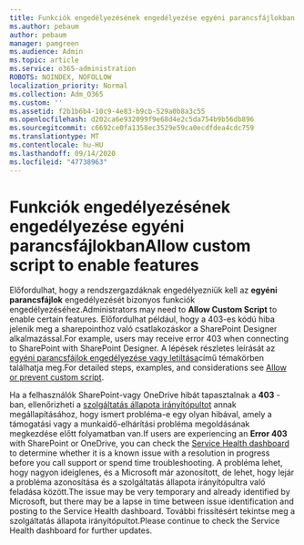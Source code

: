 ```yaml
---
title: Funkciók engedélyezésének engedélyezése egyéni parancsfájlokban
ms.author: pebaum
author: pebaum
manager: pamgreen
ms.audience: Admin
ms.topic: article
ms.service: o365-administration
ROBOTS: NOINDEX, NOFOLLOW
localization_priority: Normal
ms.collection: Adm_O365
ms.custom: ''
ms.assetid: f2b1b6b4-10c9-4e83-b9cb-529a0b8a3c55
ms.openlocfilehash: d202ca6e932099f9e68d4e2c5da754b9b56db896
ms.sourcegitcommit: c6692ce0fa1358ec3529e59ca0ecdfdea4cdc759
ms.translationtype: MT
ms.contentlocale: hu-HU
ms.lasthandoff: 09/14/2020
ms.locfileid: "47738963"
---
```

# <a name="allow-custom-script-to-enable-features"></a><span data-ttu-id="7648b-102">Funkciók engedélyezésének engedélyezése egyéni parancsfájlokban</span><span class="sxs-lookup"><span data-stu-id="7648b-102">Allow custom script to enable features</span></span>

<span data-ttu-id="7648b-103">Előfordulhat, hogy a rendszergazdáknak engedélyezniük kell az **egyéni parancsfájlok** engedélyezését bizonyos funkciók engedélyezéséhez.</span><span class="sxs-lookup"><span data-stu-id="7648b-103">Administrators may need to **Allow Custom Script** to enable certain features.</span></span> <span data-ttu-id="7648b-104">Előfordulhat például, hogy a 403-es kódú hiba jelenik meg a sharepointhoz való csatlakozáskor a SharePoint Designer alkalmazással.</span><span class="sxs-lookup"><span data-stu-id="7648b-104">For example, users may receive error 403 when connecting to SharePoint with SharePoint Designer.</span></span> <span data-ttu-id="7648b-105">A lépések részletes leírását az [egyéni parancsfájlok engedélyezése vagy letiltása](https://docs.microsoft.com/sharepoint/allow-or-prevent-custom-script)című témakörben találhatja meg.</span><span class="sxs-lookup"><span data-stu-id="7648b-105">For detailed steps, examples, and considerations see [Allow or prevent custom script](https://docs.microsoft.com/sharepoint/allow-or-prevent-custom-script).</span></span>

<span data-ttu-id="7648b-106">Ha a felhasználók SharePoint-vagy OneDrive hibát tapasztalnak a **403** -ban, ellenőrizheti a [szolgáltatás állapota irányítópultot](https://admin.microsoft.com/AdminPortal/Home#/servicehealth) annak megállapításához, hogy ismert probléma-e egy olyan hibával, amely a támogatási vagy a munkaidő-elhárítási probléma megoldásának megkezdése előtt folyamatban van.</span><span class="sxs-lookup"><span data-stu-id="7648b-106">If users are experiencing an **Error 403** with SharePoint or OneDrive, you can check the [Service Health dashboard](https://admin.microsoft.com/AdminPortal/Home#/servicehealth) to determine whether it is a known issue with a resolution in progress before you call support or spend time troubleshooting.</span></span> <span data-ttu-id="7648b-107">A probléma lehet, hogy nagyon ideiglenes, és a Microsoft már azonosított, de lehet, hogy lejár a probléma azonosítása és a szolgáltatás állapota irányítópultra való feladása között.</span><span class="sxs-lookup"><span data-stu-id="7648b-107">The issue may be very temporary and already identified by Microsoft, but there may be a lapse in time between issue identification and posting to the Service Health dashboard.</span></span> <span data-ttu-id="7648b-108">További frissítésért tekintse meg a szolgáltatás állapota irányítópultot.</span><span class="sxs-lookup"><span data-stu-id="7648b-108">Please continue to check the Service Health dashboard for further updates.</span></span>

